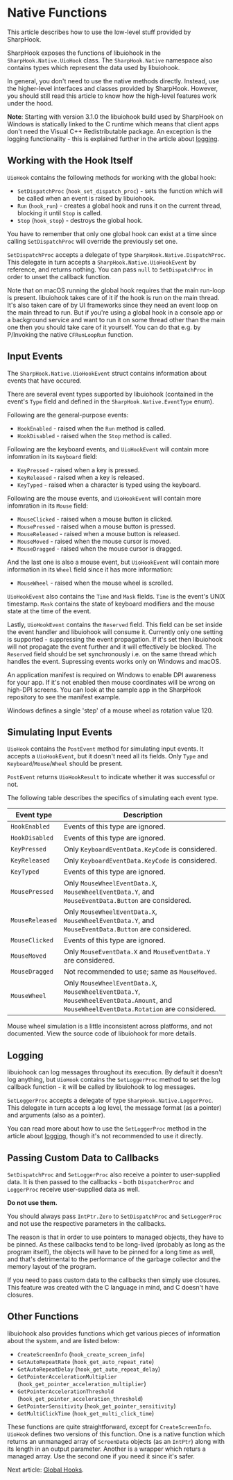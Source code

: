 # Native Functions

This article describes how to use the low-level stuff provided by SharpHook.

SharpHook exposes the functions of libuiohook in the `SharpHook.Native.UioHook` class. The `SharpHook.Native`
namespace also contains types which represent the data used by libuiohook.

In general, you don't need to use the native methods directly. Instead, use the higher-level interfaces and classes
provided by SharpHook. However, you should still read this article to know how the high-level features work under the hood.

**Note**: Starting with version 3.1.0 the libuiohook build used by SharpHook on Windows is statically linked to the C
runtime which means that client apps don't need the Visual C++ Redistributable package. An exception is the logging
functionality - this is explained further in the article about [logging](logging.md).

## Working with the Hook Itself

`UioHook` contains the following methods for working with the global hook:

- `SetDispatchProc` (`hook_set_dispatch_proc`) - sets the function which will be called when an event is raised by
libuiohook.
- `Run` (`hook_run`) - creates a global hook and runs it on the current thread, blocking it until `Stop` is called.
- `Stop` (`hook_stop`) - destroys the global hook.

You have to remember that only one global hook can exist at a time since calling `SetDispatchProc` will override the
previously set one.

`SetDispatchProc` accepts a delegate of type `SharpHook.Native.DispatchProc`. This delegate in turn accepts a
`SharpHook.Native.UioHookEvent` by reference, and returns nothing.  You can pass `null` to `SetDispatchProc` in order
to unset the callback function.

Note that on macOS running the global hook requires that the main run-loop is present. libuiohook takes care of it if
the hook is run on the main thread. It's also taken care of by UI frameworks since they need an event loop on the main
thread to run. But if you're using a global hook in a console app or a background service and want to run it on some
thread other than the main one then you should take care of it yourself. You can do that e.g. by P/Invoking the native
`CFRunLoopRun` function.

## Input Events

The `SharpHook.Native.UioHookEvent` struct contains information about events that have occured.

There are several event types supported by libuiohook (contained in the event's `Type` field and defined in the
`SharpHook.Native.EventType` enum).

Following are the general-purpose events:

- `HookEnabled` - raised when the `Run` method is called.
- `HookDisabled` - raised when the `Stop` method is called.

Following are the keyboard events, and `UioHookEvent` will contain more infomration in its `Keyboard` field:

- `KeyPressed` - raised when a key is pressed.
- `KeyReleased` - raised when a key is released.
- `KeyTyped` - raised when a character is typed using the keyboard.

Following are the mouse events, and `UioHookEvent` will contain more infomration in its `Mouse` field:

- `MouseClicked` - raised when a mouse button is clicked.
- `MousePressed` - raised when a mouse button is pressed.
- `MouseReleased` - raised when a mouse button is released.
- `MouseMoved` - raised when the mouse cursor is moved.
- `MouseDragged` - raised when the mouse cursor is dragged.

And the last one is also a mouse event, but `UioHookEvent` will contain more information in its `Wheel` field since it
has more information:

- `MouseWheel` - raised when the mouse wheel is scrolled.

`UioHookEvent` also contains the `Time` and `Mask` fields. `Time` is the event's UNIX timestamp. `Mask` contains the
state of keyboard modifiers and the mouse state at the time of the event.

Lastly, `UioHookEvent` contains the `Reserved` field. This field can be set inside the event handler and libuiohook
will consume it. Currently only one setting is supported - suppressing the event propagation. If it's set then
libuiohook will not propagate the event further and it will effectively be blocked. The `Reserved` field should be set
synchronously i.e. on the same thread which handles the event. Supressing events works only on Windows and macOS.

An application manifest is required on Windows to enable DPI awareness for your app. If it's not enabled
then mouse coordinates will be wrong on high-DPI screens. You can look at the sample app in the SharpHook repository to
see the manifest example.

Windows defines a single 'step' of a mouse wheel as rotation value 120.

## Simulating Input Events

`UioHook` contains the `PostEvent` method for simulating input events. It accepts a `UioHookEvent`, but it doesn't need
all its fields. Only `Type` and `Keyboard`/`Mouse`/`Wheel` should be present.

`PostEvent` returns `UioHookResult` to indicate whether it was successful or not.

The following table describes the specifics of simulating each event type.

<table>
  <thead>
    <tr>
      <th>Event type</td>
      <th>Description</td>
    </tr>
  </thead>
  <tbody>
    <tr>
      <td><code>HookEnabled</code></td>
      <td>Events of this type are ignored.</td>
    </tr>
    <tr>
      <td><code>HookDisabled</code></td>
      <td>Events of this type are ignored.</td>
    </tr>
    <tr>
      <td><code>KeyPressed</code></td>
      <td>Only <code>KeyboardEventData.KeyCode</code> is considered.</td>
    </tr>
    <tr>
      <td><code>KeyReleased</code></td>
      <td>Only <code>KeyboardEventData.KeyCode</code> is considered.</td>
    </tr>
    <tr>
      <td><code>KeyTyped</code></td>
      <td>Events of this type are ignored.</td>
    </tr>
    <tr>
      <td><code>MousePressed</code></td>
      <td>
        Only <code>MouseWheelEventData.X</code>, <code>MouseWheelEventData.Y</code>, and
        <code>MouseEventData.Button</code> are considered.
      </td>
    </tr>
    <tr>
      <td><code>MouseReleased</code></td>
      <td>
        Only <code>MouseWheelEventData.X</code>, <code>MouseWheelEventData.Y</code>, and
        <code>MouseEventData.Button</code> are considered.
      </td>
    </tr>
    <tr>
      <td><code>MouseClicked</code></td>
      <td>Events of this type are ignored.</td>
    </tr>
    <tr>
      <td><code>MouseMoved</code></td>
      <td>Only <code>MouseEventData.X</code> and <code>MouseEventData.Y</code> are considered.</td>
    </tr>
    <tr>
      <td><code>MouseDragged</code></td>
      <td>Not recommended to use; same as <code>MouseMoved</code>.</td>
    </tr>
    <tr>
      <td><code>MouseWheel</code></td>
      <td>
        Only <code>MouseWheelEventData.X</code>, <code>MouseWheelEventData.Y</code>,
        <code>MouseWheelEventData.Amount</code>, and <code>MouseWheelEventData.Rotation</code> are considered.
      </td>
    </tr>
  </tbody>
</table>

Mouse wheel simulation is a little inconsistent across platforms, and not documented. View the source code of libuiohook
for more details.

## Logging

libuiohook can log messages throughout its execution. By default it doesn't log anything, but `UioHook` contains the
`SetLoggerProc` method to set the log callback function - it will be called by libuiohook to log messages.

`SetLoggerProc` accepts a delegate of type `SharpHook.Native.LoggerProc`.  This delegate in turn accepts a log level,
the message format (as a pointer) and arguments (also as a pointer).

You can read more about how to use the `SetLoggerProc` method in the article about [logging](logging.md), though it's
not recommended to use it directly.

## Passing Custom Data to Callbacks

`SetDispatchProc` and `SetLoggerProc` also receive a pointer to user-supplied data. It is then passed to the
callbacks - both `DispatcherProc` and `LoggerProc` receive user-supplied data as well.

**Do not use them.**

You should always pass `IntPtr.Zero` to `SetDispatchProc` and `SetLoggerProc` and not use the respective parameters in
the callbacks.

The reason is that in order to use pointers to managed objects, they have to be pinned. As these callbacks tend to be
long-lived (probably as long as the program itself), the objects will have to be pinned for a long time as well, and
that's detrimental to the performance of the garbage collector and the memory layout of the program.

If you need to pass custom data to the callbacks then simply use closures. This feature was created with the C language
in mind, and C doesn't have closures.

## Other Functions

libuiohook also provides functions which get various pieces of information about the system, and are listed below:

- `CreateScreenInfo` (`hook_create_screen_info`)
- `GetAutoRepeatRate` (`hook_get_auto_repeat_rate`)
- `GetAutoRepeatDelay` (`hook_get_auto_repeat_delay`)
- `GetPointerAccelerationMultiplier` (`hook_get_pointer_acceleration_multiplier`)
- `GetPointerAccelerationThreshold` (`hook_get_pointer_acceleration_threshold`)
- `GetPointerSensitivity` (`hook_get_pointer_sensitivity`)
- `GetMultiClickTime` (`hook_get_multi_click_time`)

These functions are quite straightforward, except for `CreateScreenInfo`. `UioHook` defines two versions of this
function. One is a native function which returns an unmanaged array of `ScreenData` objects (as an `IntPtr`) along
with its length in an output parameter. Another is a wrapper which returs a managed array. Use the second one if you
need it since it's safer.

Next article: [Global Hooks](hooks.md).
